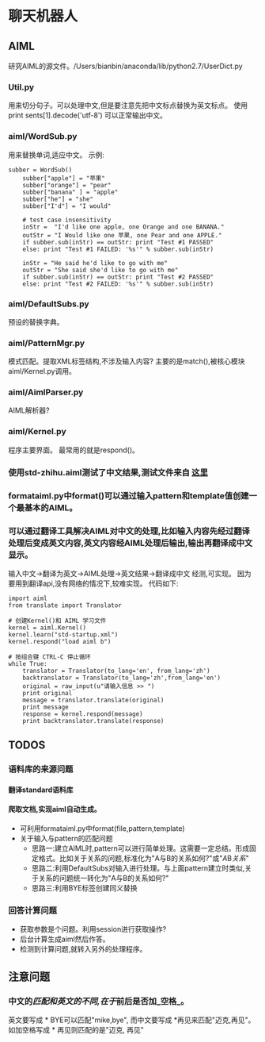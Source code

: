 # 聊天机器人

## AIML
研究AIML的源文件。/Users/bianbin/anaconda/lib/python2.7/UserDict.py
### Util.py
用来切分句子。可以处理中文,但是要注意先把中文标点替换为英文标点。
使用    print sents[1].decode('utf-8') 可以正常输出中文。
### aiml/WordSub.py
用来替换单词,适应中文。
示例:
```
subber = WordSub()
    subber["apple"] = "苹果"
    subber["orange"] = "pear"
    subber["banana" ] = "apple"
    subber["he"] = "she"
    subber["I'd"] = "I would"

    # test case insensitivity
    inStr =  "I'd like one apple, one Orange and one BANANA."
    outStr = "I Would like one 苹果, one Pear and one APPLE."
    if subber.sub(inStr) == outStr: print "Test #1 PASSED"    
    else: print "Test #1 FAILED: '%s'" % subber.sub(inStr)

    inStr = "He said he'd like to go with me"
    outStr = "She said she'd like to go with me"
    if subber.sub(inStr) == outStr: print "Test #2 PASSED"    
    else: print "Test #2 FAILED: '%s'" % subber.sub(inStr)

```
### aiml/DefaultSubs.py
预设的替换字典。
### aiml/PatternMgr.py
模式匹配。提取XML标签结构,不涉及输入内容?
主要的是match(),被核心模块aiml/Kernel.py调用。
### aiml/AimlParser.py
AIML解析器?
### aiml/Kernel.py
程序主要界面。
最常用的就是respond()。

### 使用std-zhihu.aiml测试了中文结果,测试文件来自 [这里](https://github.com/Elvis-Zhou/zhihuDM/blob/master/%E7%9F%A5%E4%B9%8E%E9%87%91%E8%9E%8D%E9%97%AE%E9%A2%98%E8%A7%A3%E6%9E%90%E6%88%90aiml%E6%A0%BC%E5%BC%8F.txt)

### formataiml.py中format()可以通过输入pattern和template值创建一个最基本的AIML。

### 可以通过翻译工具解决AIML对中文的处理,比如输入内容先经过翻译处理后变成英文内容,英文内容经AIML处理后输出,输出再翻译成中文显示。
输入中文->翻译为英文->AIML处理->英文结果->翻译成中文
经测,可实现。
因为要用到翻译api,没有网络的情况下,较难实现。
代码如下:
```
import aiml
from translate import Translator

# 创建Kernel()和 AIML 学习文件
kernel = aiml.Kernel()
kernel.learn("std-startup.xml")
kernel.respond("load aiml b")

# 按组合键 CTRL-C 停止循环
while True:
    translator = Translator(to_lang='en', from_lang='zh')
    backtranslator = Translator(to_lang='zh',from_lang='en')
    original = raw_input(u"请输入信息 >> ")
    print original
    message = translator.translate(original)
    print message
    response = kernel.respond(message)
    print backtranslator.translate(response)
```

## TODOS

### 语料库的来源问题
#### 翻译standard语料库
#### 爬取文档,实现aiml自动生成。
- 可利用formataiml.py中format(file,pattern,template)
- 关于输入与pattern的匹配问题
    - 思路一:建立AIML时,pattern可以进行简单处理。这需要一定总结。形成固定格式。比如关于关系的问题,标准化为"A与B的关系如何?"或"*A*B*关系*"
    - 思路二:利用DefaultSubs对输入进行处理。与上面pattern建立时类似,关于关系的问题统一转化为"A与B的关系如何?"
    - 思路三:利用<srai>BYE</srai>标签创建同义替换
### 回答计算问题
- 获取参数是个问题。利用session进行获取操作?
- 后台计算生成aiml然后作答。
- 检测到计算问题,就转入另外的处理程序。



## 注意问题
### 中文的*匹配和英文的不同,在于*前后是否加_空格_。
英文要写成<pattern> * BYE</pattern>可以匹配"mike,bye",
而中文要写成<pattern> *再见</pattern>来匹配"迈克,再见"。
如加空格写成<pattern> * 再见</pattern>则匹配的是"迈克, 再见"

